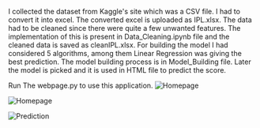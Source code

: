 I collected the dataset from Kaggle's site which was a CSV file. I had to convert it into excel. The converted excel is uploaded as IPL.xlsx.
The data had to be cleaned since there were quite a few unwanted features. The implementation of this is present in Data_Cleaning.ipynb file and the cleaned data is saved as cleanIPL.xlsx.
For building the model I had considered 5 algorithms, among them Linear Regression was giving the best prediction. The model building process is in Model_Building file. Later the model is picked and it is used in HTML file to predict the score.

Run The webpage.py to use this application.
![Homepage](https://github.com/hkumarks/Project/blob/master/Score%20Prediction/homepage.JPG?raw=true)

![Homepage](https://github.com/hkumarks/Project/blob/master/Score%20Prediction/home1.JPG?raw=true)

![Prediction](https://github.com/hkumarks/Project/blob/master/Score%20Prediction/prediction.JPG?raw=true)
